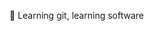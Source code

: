 👋 Learning git, learning software 




<!---
arpitagrawal0909/arpitagrawal0909 is a ✨ special ✨ repository because its `README.md` (this file) appears on your GitHub profile.
You can click the Preview link to take a look at your changes.
--->
